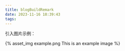 ```yaml
---
title: blogBuildRemark
date: 2023-11-16 18:39:43
tags:
---
```


引入图片示例：

{% asset_img example.png This is an example image %}